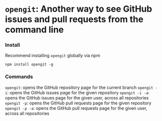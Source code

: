 # `opengit`: Another way to see GitHub issues and pull requests from the command line

### Install
Recommend installing `opengit` globally via npm

`npm install opengit -g`

### Commands
`opengit`: opens the GitHub repository page for the current branch
`opengit -i`: opens the GitHub issues page for the given repository
`opengit -i -a`: opens the GitHub issues page for the given user, across all repositories
`opengit -p`: opens the GitHub pull requests page for the given repository
`opengit -p -a`: opens the GitHub pull requests page for the given user, across all repositories
